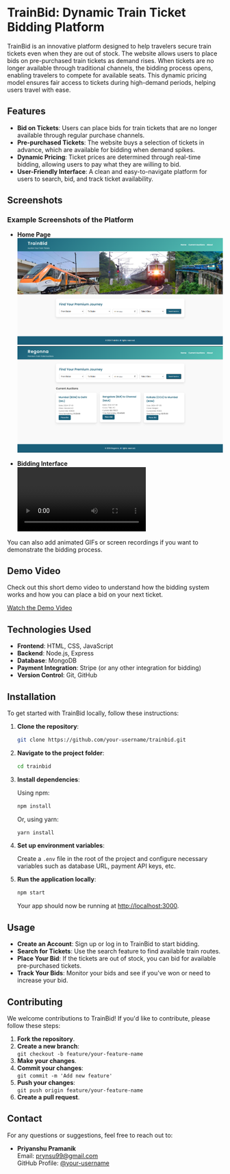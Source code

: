 # TrainBid: Dynamic Train Ticket Bidding Platform

TrainBid is an innovative platform designed to help travelers secure train tickets even when they are out of stock. The website allows users to place bids on pre-purchased train tickets as demand rises. When tickets are no longer available through traditional channels, the bidding process opens, enabling travelers to compete for available seats. This dynamic pricing model ensures fair access to tickets during high-demand periods, helping users travel with ease.

## Features

- **Bid on Tickets**: Users can place bids for train tickets that are no longer available through regular purchase channels.
- **Pre-purchased Tickets**: The website buys a selection of tickets in advance, which are available for bidding when demand spikes.
- **Dynamic Pricing**: Ticket prices are determined through real-time bidding, allowing users to pay what they are willing to bid.
- **User-Friendly Interface**: A clean and easy-to-navigate platform for users to search, bid, and track ticket availability.

## Screenshots

### Example Screenshots of the Platform

- **Home Page**  
  ![Home Page](homepage.png)
  ![Home Page](page.png)
  
- **Bidding Interface**  
  ![Bidding Interface](video.mp4)

You can also add animated GIFs or screen recordings if you want to demonstrate the bidding process.

## Demo Video

Check out this short demo video to understand how the bidding system works and how you can place a bid on your next ticket.

[Watch the Demo Video](video.mp4)

## Technologies Used

- **Frontend**: HTML, CSS, JavaScript
- **Backend**: Node.js, Express
- **Database**: MongoDB
- **Payment Integration**: Stripe (or any other integration for bidding)
- **Version Control**: Git, GitHub

## Installation

To get started with TrainBid locally, follow these instructions:

1. **Clone the repository**:

    ```bash
    git clone https://github.com/your-username/trainbid.git
    ```

2. **Navigate to the project folder**:

    ```bash
    cd trainbid
    ```

3. **Install dependencies**:

    Using npm:

    ```bash
    npm install
    ```

    Or, using yarn:

    ```bash
    yarn install
    ```

4. **Set up environment variables**:

    Create a `.env` file in the root of the project and configure necessary variables such as database URL, payment API keys, etc.

5. **Run the application locally**:

    ```bash
    npm start
    ```

    Your app should now be running at [http://localhost:3000](http://localhost:3000).

## Usage

- **Create an Account**: Sign up or log in to TrainBid to start bidding.
- **Search for Tickets**: Use the search feature to find available train routes.
- **Place Your Bid**: If the tickets are out of stock, you can bid for available pre-purchased tickets.
- **Track Your Bids**: Monitor your bids and see if you've won or need to increase your bid.

## Contributing

We welcome contributions to TrainBid! If you'd like to contribute, please follow these steps:

1. **Fork the repository**.
2. **Create a new branch**:  
    `git checkout -b feature/your-feature-name`
3. **Make your changes**.
4. **Commit your changes**:  
    `git commit -m 'Add new feature'`
5. **Push your changes**:  
    `git push origin feature/your-feature-name`
6. **Create a pull request**.

## Contact

For any questions or suggestions, feel free to reach out to:

- **Priyanshu Pramanik**  
  Email: prynsu99@gmail.com  
  GitHub Profile: [@your-username](https://github.com/pryaaansu)

